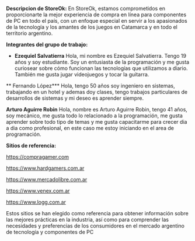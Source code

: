 **Descripcion de StoreOk:**
En StoreOk, estamos comprometidos en proporcionarte la mejor experiencia de compra en línea para componentes de PC en todo el país, con un enfoque especial en servir a los apasionados de la tecnología y los amantes de los juegos en Catamarca y en todo el territorio argentino.


**Integrantes del grupo de trabajo:**

- **Ezequiel Salvatierra**
Hola, mi nombre es Ezequiel Salvatierra. Tengo 19 años y soy estudiante. Soy un entusiasta de la programación y me gusta curiosear sobre cómo funcionan las tecnologías que utilizamos a diario. También me gusta jugar videojuegos y tocar la guitarra.

** Fernando López***
Hola, tengo 50 años soy ingeniero en sistemas, trabajando en un hotel y ademas doy clases, tengo trabajos particulares de desarrollos de sistemas y mi deseo es aprender siempre. 

**Arturo Aguirre Robin**
Hola, nombre es Arturo Aguirre Robin, tengo 41 años, soy mecánico, me gusta todo lo relacionado a la programación, me gusta aprender sobre todo tipo de temas y me gusta capacitarme para crecer dia a dia como profesional, en este caso me estoy iniciando en el area de programación.

**Sitios de referencia:**

https://compragamer.com

https://www.hardgamers.com.ar

https://www.mercadolibre.com.ar

https://www.venex.com.ar

https://www.logg.com.ar

Estos sitios se han elegido como referencia para obtener información sobre las mejores prácticas en la industria, así como para comprender las necesidades y preferencias de los consumidores en el mercado argentino de tecnología y componentes de PC
